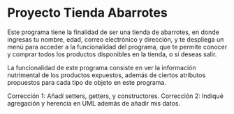 # Proyecto Tienda Abarrotes

Este programa tiene la finalidad de ser una tienda de abarrotes, en donde ingresas tu nombre, edad, correo electrónico y dirección, y te despliega un menú para acceder a la funcionalidad del programa, que te permite conocer y comprar todos los productos disponibles en la tienda, o si deseas salir.

La funcionalidad de este programa consiste en ver la información nutrimental de los productos expuestos, además de ciertos atributos propuestos para cada tipo de objeto en este programa.

Corrección 1: Añadí setters, getters, y constructores.
Corrección 2: Indiqué agregación y herencia en UML además de añadir mis datos.
